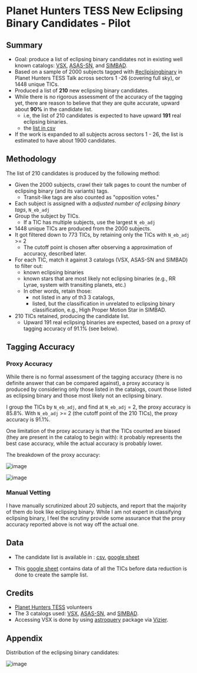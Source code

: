 # Planet Hunters TESS New Eclipsing Binary Candidates - Pilot

## Summary

- Goal: produce a list of eclipsing binary candidates not in existing well known catalogs: [VSX](https://www.aavso.org/vsx/), [ASAS-SN](https://asas-sn.osu.edu/variables), and [SIMBAD](http://simbad.u-strasbg.fr/simbad/).
- Based on a sample of 2000 subjects tagged with [#eclipisingbinary](https://www.zooniverse.org/projects/nora-dot-eisner/planet-hunters-tess/talk/tags/eclipsingbinary) in Planet Hunters TESS Talk across sectors 1 -26 (covering full sky), or 1448 unique TICs.
- Produced a list of **210** new eclipsing binary candidates.
- While there is no rigorous assessment of the accuracy of the tagging yet, there are reason to believe that they are quite accurate, upward about **90%** in the candidate list.
  - i.e, the list of 210 candidates is expected to have upward **191** real eclipsing binaries.
  - the [list in csv](data_samples/pht_eb_candidates_from_samples.csv)
- If the work is expanded to all subjects across sectors 1 - 26, the list is estimated to have about 1900 candidates.


## Methodology

The list of 210 candidates is produced by the following method:

- Given the 2000 subjects, crawl their talk pages to count the number of eclipsing binary (and its variants) tags.
  - Transit-like tags are also counted as "opposition votes."
- Each subject is assigned with a *adjusted number of eclipsing binary tags*,  `N_eb_adj`
- Group the subject by TICs.
  - If a TIC has multiple subjects, use the largest `N_eb_adj`
- 1448 unique TICs are produced from the 2000 subjects.
- It got filtered down to 773 TICs, by retaining only the TICs with `N_eb_adj` >= 2
  - The cutoff point is chosen after observing a approximation of accuracy, described later.
- For each TIC, match it against 3 catalogs (VSX, ASAS-SN and SIMBAD) to filter out:
  - known eclipsing binaries
  - known stars that are most likely not eclipsing binaries (e.g., RR Lyrae, system with transiting planets, etc.)
  - In other words, retain those:
    - not listed in any of th3 3 catalogs,
    - listed, but the classification in unrelated to eclipsing binary classification, e.g., High Proper Motion Star in SIMBAD.
- 210 TICs retained, producing the candidate list.
  - Upward 191 real eclipsing binaries are expected, based on a proxy of tagging accuracy of 91.1% (see below).


## Tagging Accuracy

### Proxy Accuracy

While there is no formal assessment of the tagging accuracy (there is no definite answer that can be compared against), a proxy accuracy is produced
by considering only those listed in the catalogs, count those listed as eclipsing binary and those most likely not an eclipsing binary.

I group the TICs by `N_eb_adj`, and find at `N_eb_adj` = 2, the proxy accuracy is 85.8%. With `N_eb_adj` >= 2 (the cutoff point of the 210 TICs), the proxy accuracy is 91.1%.

One limitation of the proxy accuracy is that the TICs counted are biased (they are present in the catalog to begin with): it probably represents the best case accuracy, while the actual accuracy is probably lower.

The breakdown of the proxy accuracy:

![image](https://user-images.githubusercontent.com/250644/116738216-0268fe80-a9a7-11eb-9805-a50886de5872.png)

![image](https://user-images.githubusercontent.com/250644/116738359-304e4300-a9a7-11eb-9d1c-c0bcf7a696bc.png)


### Manual Vetting

I have manually scrutinized about 20 subjects, and report that the majority of them do look like eclipsing binary.
While I am not expert in classifying eclipsing binary, I feel the scrutiny provide some assurance that the proxy accuracy reported above is not way off the actual one.


## Data

- The candidate list is available in :  [csv](data_samples/pht_eb_candidates_from_samples.csv), [google sheet](https://docs.google.com/spreadsheets/d/1np63ehIBzJirj0byuZv8_7qW5e4JAM9XvAxB5UPoAi0/edit?usp=sharing)

- This [google sheet](https://docs.google.com/spreadsheets/d/18wDmfVStrwNpAf-6RDzmYPUzVSEkG3zMbzZKFuYQ2Ss/edit?usp=sharing) contains data of all the TICs before data reduction is done to create the sample list.

## Credits

- [Planet Hunters TESS](https://www.zooniverse.org/projects/nora-dot-eisner/planet-hunters-tess/) volunteers
- The 3 catalogs used: [VSX](https://www.aavso.org/vsx/), [ASAS-SN](https://asas-sn.osu.edu/variables), and [SIMBAD](http://simbad.u-strasbg.fr/simbad/).
- Accessing VSX is done by using [astroquery](https://astroquery.readthedocs.io/) package via [Vizier](https://vizier.u-strasbg.fr/).

## Appendix

Distribution of the eclipsing binary candidates:

![image](https://user-images.githubusercontent.com/250644/116744616-67c0ed80-a9af-11eb-9c0b-0cdfb942b137.png)

